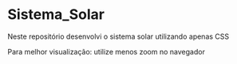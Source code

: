 # Sistema_Solar
Neste repositório desenvolvi o sistema solar utilizando apenas CSS


Para melhor visualização: utilize menos zoom no navegador
